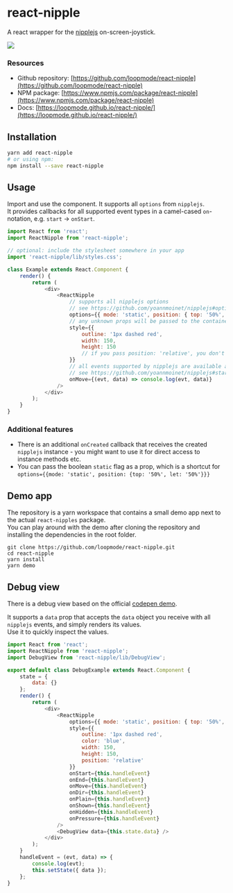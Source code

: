 # react-nipple

A react wrapper for the [nipplejs](https://www.npmjs.com/package/nipplejs) on-screen-joystick.

<img src="https://raw.githubusercontent.com/loopmode/react-nipple/master/packages/react-nipple/preview.gif" />

### Resources

-   Github repository: [https://github.com/loopmode/react-nipple](https://github.com/loopmode/react-nipple)
-   NPM package: [https://www.npmjs.com/package/react-nipple](https://www.npmjs.com/package/react-nipple)
-   Docs: [https://loopmode.github.io/react-nipple/](https://loopmode.github.io/react-nipple/)

## Installation

```bash
yarn add react-nipple
# or using npm:
npm install --save react-nipple
```

## Usage

Import and use the component. It supports all `options` from `nipplejs`.  
It provides callbacks for all supported event types in a camel-cased `on`-notation, e.g. `start` -> `onStart`.

```javascript
import React from 'react';
import ReactNipple from 'react-nipple';

// optional: include the stylesheet somewhere in your app
import 'react-nipple/lib/styles.css';

class Example extends React.Component {
    render() {
        return (
            <div>
                <ReactNipple
                    // supports all nipplejs options
                    // see https://github.com/yoannmoinet/nipplejs#options
                    options={{ mode: 'static', position: { top: '50%', left: '50%' } }}
                    // any unknown props will be passed to the container element, e.g. 'title', 'style' etc
                    style={{
                        outline: '1px dashed red',
                        width: 150,
                        height: 150
                        // if you pass position: 'relative', you don't need to import the stylesheet
                    }}
                    // all events supported by nipplejs are available as callbacks
                    // see https://github.com/yoannmoinet/nipplejs#start
                    onMove={(evt, data) => console.log(evt, data)}
                />
            </div>
        );
    }
}
```

### Additional features

-   There is an additional `onCreated` callback that receives the created `nipplejs` instance - you might want to use it for direct access to instance methods etc.
-   You can pass the boolean `static` flag as a prop, which is a shortcut for `options={{mode: 'static', position: {top: '50%', let: '50%'}}}`

## Demo app

The repository is a yarn workspace that contains a small demo app next to the actual `react-nipples` package.  
You can play around with the demo after cloning the repository and installing the dependencies in the root folder.

```
git clone https://github.com/loopmode/react-nipple.git
cd react-nipple
yarn install
yarn demo
```

## Debug view

There is a debug view based on the official [codepen demo](https://codepen.io/YoannM/pen/gapmMG).

It supports a `data` prop that accepts the `data` object you receive with all `nipplejs` events, and simply renders its values.  
Use it to quickly inspect the values.

```javascript
import React from 'react';
import ReactNipple from 'react-nipple';
import DebugView from 'react-nipple/lib/DebugView';

export default class DebugExample extends React.Component {
    state = {
        data: {}
    };
    render() {
        return (
            <div>
                <ReactNipple
                    options={{ mode: 'static', position: { top: '50%', left: '50%' } }}
                    style={{
                        outline: '1px dashed red',
                        color: 'blue',
                        width: 150,
                        height: 150,
                        position: 'relative'
                    }}
                    onStart={this.handleEvent}
                    onEnd={this.handleEvent}
                    onMove={this.handleEvent}
                    onDir={this.handleEvent}
                    onPlain={this.handleEvent}
                    onShown={this.handleEvent}
                    onHidden={this.handleEvent}
                    onPressure={this.handleEvent}
                />
                <DebugView data={this.state.data} />
            </div>
        );
    }
    handleEvent = (evt, data) => {
        console.log(evt);
        this.setState({ data });
    };
}
```
